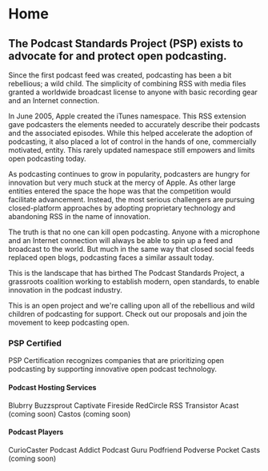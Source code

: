 # Home

## The Podcast Standards Project (PSP) exists to advocate for and protect open podcasting.
Since the first podcast feed was created, podcasting has been a bit rebellious; a wild child. The simplicity of combining RSS with media files granted a worldwide broadcast license to anyone with basic recording gear and an Internet connection.

In June 2005, Apple created the iTunes namespace. This RSS extension gave podcasters the elements needed to accurately describe their podcasts and the associated episodes. While this helped accelerate the adoption of podcasting, it also placed a lot of control in the hands of one, commercially motivated, entity. This rarely updated namespace still empowers and limits open podcasting today.

As podcasting continues to grow in popularity, podcasters are hungry for innovation but very much stuck at the mercy of Apple. As other large entities entered the space the hope was that the competition would facilitate advancement. Instead, the most serious challengers are pursuing closed-platform approaches by adopting proprietary technology and abandoning RSS in the name of innovation.

The truth is that no one can kill open podcasting. Anyone with a microphone and an Internet connection will always be able to spin up a feed and broadcast to the world. But much in the same way that closed social feeds replaced open blogs, podcasting faces a similar assault today.

This is the landscape that has birthed The Podcast Standards Project, a grassroots coalition working to establish modern, open standards, to enable innovation in the podcast industry.

This is an open project and we're calling upon all of the rebellious and wild children of podcasting for support. Check out our proposals and join the movement to keep podcasting open.


### PSP Certified
PSP Certification recognizes companies that are prioritizing open podcasting by supporting innovative open podcast technology.

#### Podcast Hosting Services
Blubrry
Buzzsprout
Captivate
Fireside
RedCircle
RSS
Transistor
Acast (coming soon)
Castos (coming soon)

#### Podcast Players
CurioCaster
Podcast Addict
Podcast Guru
Podfriend
Podverse
Pocket Casts (coming soon)